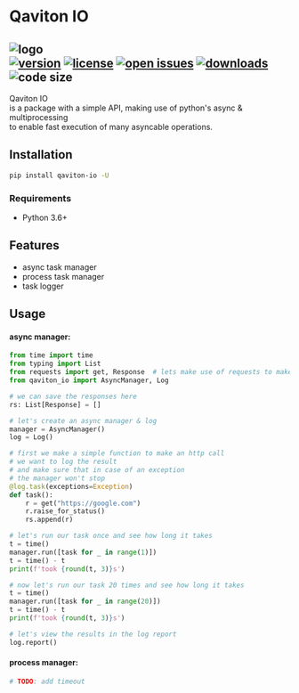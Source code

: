 # Qaviton IO  
![logo](https://www.qaviton.com/wp-content/uploads/logo-svg.svg)  
[![version](https://img.shields.io/pypi/v/qaviton_io.svg)](https://pypi.python.org/pypi)
[![license](https://img.shields.io/pypi/l/qaviton_io.svg)](https://pypi.python.org/pypi)
[![open issues](https://img.shields.io/github/issues/yehonadav/qaviton_io)](https://github/issues-raw/yehonadav/qaviton_io)
[![downloads](https://img.shields.io/pypi/dm/qaviton_io.svg)](https://pypi.python.org/pypi)
![code size](https://img.shields.io/github/languages/code-size/yehonadav/qaviton_io)
-------------------------  
  
Qaviton IO  
is a package with a simple API, making use of python's async & multiprocessing  
to enable fast execution of many asyncable operations.  
  
## Installation  
```sh  
pip install qaviton-io -U
```  
  
### Requirements  
- Python 3.6+  
  
## Features  
* async task manager  
* process task manager  
* task logger  
  
## Usage  
  
#### async manager:  
  
```python
from time import time
from typing import List
from requests import get, Response  # lets make use of requests to make async http calls
from qaviton_io import AsyncManager, Log

# we can save the responses here
rs: List[Response] = []

# let's create an async manager & log
manager = AsyncManager()
log = Log()

# first we make a simple function to make an http call
# we want to log the result
# and make sure that in case of an exception
# the manager won't stop
@log.task(exceptions=Exception)
def task():
    r = get("https://google.com")
    r.raise_for_status()
    rs.append(r)

# let's run our task once and see how long it takes
t = time()
manager.run([task for _ in range(1)])
t = time() - t
print(f'took {round(t, 3)}s')

# now let's run our task 20 times and see how long it takes
t = time()
manager.run([task for _ in range(20)])
t = time() - t
print(f'took {round(t, 3)}s')

# let's view the results in the log report
log.report()
```  
  
#### process manager:  
  
```python
# TODO: add timeout
```  
  
